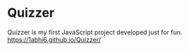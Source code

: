 # Quizzer

Quizzer is my first JavaScript project developed just for fun.
https://1abhi6.github.io/Quizzer/
